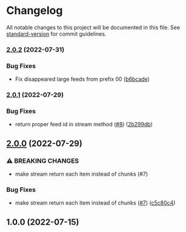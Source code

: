 # Changelog

All notable changes to this project will be documented in this file. See [standard-version](https://github.com/conventional-changelog/standard-version) for commit guidelines.

### [2.0.2](https://github.com/achou11/ssb-storage-used/compare/v2.0.1...v2.0.2) (2022-07-31)

### Bug Fixes

* Fix disappeared large feeds from prefix 00 ([b6bcade](https://github.com/achou11/ssb-storage-used/commit/b6bcade82559b510336b78f6c8836f28b0baed3c))

### [2.0.1](https://github.com/achou11/ssb-storage-used/compare/v2.0.0...v2.0.1) (2022-07-29)


### Bug Fixes

* return proper feed id in stream method ([#8](https://github.com/achou11/ssb-storage-used/issues/8)) ([2b299db](https://github.com/achou11/ssb-storage-used/commit/2b299db3828febb63b1e9906a428afba52daa689))

## [2.0.0](https://github.com/achou11/ssb-storage-used/compare/v1.0.0...v2.0.0) (2022-07-29)


### ⚠ BREAKING CHANGES

* make stream return each item instead of chunks (#7)

### Bug Fixes

* make stream return each item instead of chunks ([#7](https://github.com/achou11/ssb-storage-used/issues/7)) ([c5c80c4](https://github.com/achou11/ssb-storage-used/commit/c5c80c44d95c0a0b9448c38af3cffd53c7dabd3f))

## 1.0.0 (2022-07-15)
